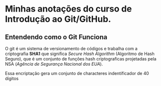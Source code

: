 # Minhas anotações do curso de Introdução ao Git/GitHub.

## Entendendo como o Git Funciona

O git é um sistema de versionamento de códigos e trabalha com a criptografia **SHA1** que significa *Secure Hash Algorithm* (Algoritmo de Hash Seguro), que é um conjunto de funções hash criptograficas projetadas pela NSA (*Agência de Segurança Nacional dos EUA*).

Essa encriptação gera um conjunto de characteres indentificador de 40 dígitos




